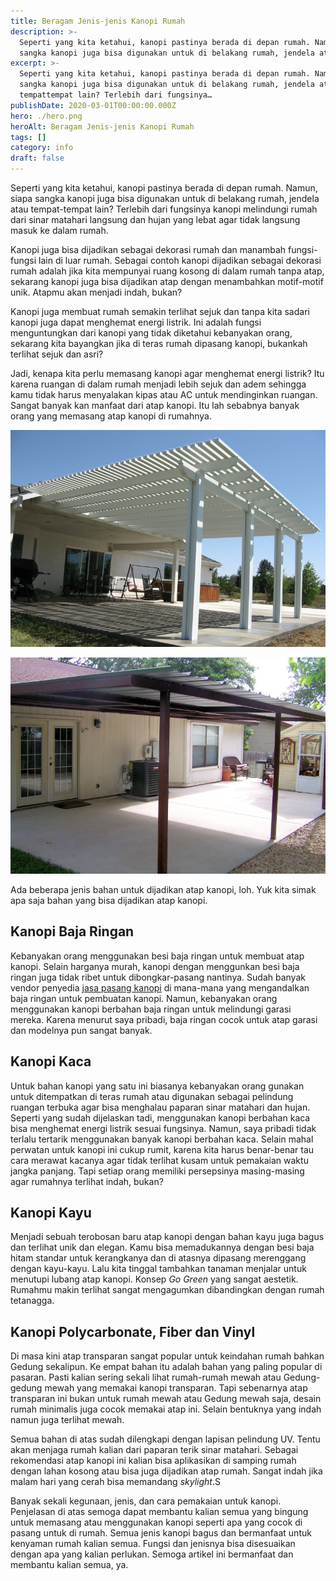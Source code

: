 ```yaml
---
title: Beragam Jenis-jenis Kanopi Rumah
description: >-
  Seperti yang kita ketahui, kanopi pastinya berada di depan rumah. Namun, siapa
  sangka kanopi juga bisa digunakan untuk di belakang rumah, jendela atau…
excerpt: >-
  Seperti yang kita ketahui, kanopi pastinya berada di depan rumah. Namun, siapa
  sangka kanopi juga bisa digunakan untuk di belakang rumah, jendela atau
  tempattempat lain? Terlebih dari fungsinya…
publishDate: 2020-03-01T00:00:00.000Z
hero: ./hero.png
heroAlt: Beragam Jenis-jenis Kanopi Rumah
tags: []
category: info
draft: false
---
```


Seperti yang kita ketahui, kanopi pastinya berada di depan rumah. Namun, siapa sangka kanopi juga bisa digunakan untuk di belakang rumah, jendela atau tempat-tempat lain? Terlebih dari fungsinya kanopi melindungi rumah dari sinar matahari langsung dan hujan yang lebat agar tidak langsung masuk ke dalam rumah.

Kanopi juga bisa dijadikan sebagai dekorasi rumah dan manambah fungsi-fungsi lain di luar rumah. Sebagai contoh kanopi dijadikan sebagai dekorasi rumah adalah jika kita mempunyai ruang kosong di dalam rumah tanpa atap, sekarang kanopi juga bisa dijadikan atap dengan menambahkan motif-motif unik. Atapmu akan menjadi indah, bukan?

Kanopi juga membuat rumah semakin terlihat sejuk dan tanpa kita sadari kanopi juga dapat menghemat energi listrik. Ini adalah fungsi menguntungkan dari kanopi yang tidak diketahui kebanyakan orang, sekarang kita bayangkan jika di teras rumah dipasang kanopi, bukankah terlihat sejuk dan asri?

Jadi, kenapa kita perlu memasang kanopi agar menghemat energi listrik? Itu karena ruangan di dalam rumah menjadi lebih sejuk dan adem sehingga kamu tidak harus menyalakan kipas atau AC untuk mendinginkan ruangan. Sangat banyak kan manfaat dari atap kanopi. Itu lah sebabnya banyak orang yang memasang atap kanopi di rumahnya.

![kanopi modern minimalis](./images/kanopi-modern-minimalis.jpg)

![kanopi  baja ringan](./images/kanopi-baja-ringan.jpg)

Ada beberapa jenis bahan untuk dijadikan atap kanopi, loh. Yuk kita simak apa saja bahan yang bisa dijadikan atap kanopi.

## Kanopi Baja Ringan

Kebanyakan orang menggunakan besi baja ringan untuk membuat atap kanopi. Selain harganya murah, kanopi dengan menggunkan besi baja ringan juga tidak ribet untuk dibongkar-pasang nantinya. Sudah banyak vendor penyedia <a href="https://laskanopi.com/pembuatan-kanopi-bogor/">jasa pasang kanopi</a> di mana-mana yang mengandalkan baja ringan untuk pembuatan kanopi. Namun, kebanyakan orang menggunakan kanopi berbahan baja ringan untuk melindungi garasi mereka. Karena menurut saya pribadi, baja ringan cocok untuk atap garasi dan modelnya pun sangat banyak.

## Kanopi Kaca

Untuk bahan kanopi yang satu ini biasanya kebanyakan orang gunakan untuk ditempatkan di teras rumah atau digunakan sebagai pelindung ruangan terbuka agar bisa menghalau paparan sinar matahari dan hujan. Seperti yang sudah dijelaskan tadi, menggunakan kanopi berbahan kaca bisa menghemat energi listrik sesuai fungsinya. Namun, saya pribadi tidak terlalu tertarik menggunakan banyak kanopi berbahan kaca. Selain mahal perwatan untuk kanopi ini cukup rumit, karena kita harus benar-benar tau cara merawat kacanya agar tidak terlihat kusam untuk pemakaian waktu jangka panjang. Tapi setiap orang memiliki persepsinya masing-masing agar rumahnya terlihat indah, bukan?

## Kanopi Kayu

Menjadi sebuah terobosan baru atap kanopi dengan bahan kayu juga bagus dan terlihat unik dan elegan. Kamu bisa memadukannya dengan besi baja hitam standar untuk kerangkanya dan di atasnya dipasang merenggang dengan kayu-kayu. Lalu kita tinggal tambahkan tanaman menjalar untuk menutupi lubang atap kanopi. Konsep _Go Green_ yang sangat aestetik. Rumahmu makin terlihat sangat mengagumkan dibandingkan dengan rumah tetanagga.

## Kanopi Polycarbonate, Fiber dan Vinyl

Di masa kini atap transparan sangat popular untuk keindahan rumah bahkan Gedung sekalipun. Ke empat bahan itu adalah bahan yang paling popular di pasaran. Pasti kalian sering sekali lihat rumah-rumah mewah atau Gedung-gedung mewah yang memakai kanopi transparan. Tapi sebenarnya atap transparan ini bukan untuk rumah mewah atau Gedung mewah saja, desain rumah minimalis juga cocok memakai atap ini. Selain bentuknya yang indah namun juga terlihat mewah.

Semua bahan di atas sudah dilengkapi dengan lapisan pelindung UV. Tentu akan menjaga rumah kalian dari paparan terik sinar matahari. Sebagai rekomendasi atap kanopi ini kalian bisa aplikasikan di samping rumah dengan lahan kosong atau bisa juga dijadikan atap rumah. Sangat indah jika malam hari yang cerah bisa memandang _skylight_.S

Banyak sekali kegunaan, jenis, dan cara pemakaian untuk kanopi. Penjelasan di atas semoga dapat membantu kalian semua yang bingung untuk memasang atau menggunakan kanopi seperti apa yang cocok di pasang untuk di rumah. Semua jenis kanopi bagus dan bermanfaat untuk kenyaman rumah kalian semua. Fungsi dan jenisnya bisa disesuaikan dengan apa yang kalian perlukan. Semoga artikel ini bermanfaat dan membantu kalian semua, ya.
